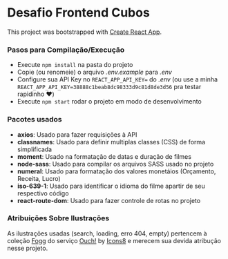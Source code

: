 # Desafio Frontend Cubos  
This project was bootstrapped with [Create React App](https://github.com/facebook/create-react-app).

### Pasos para Compilação/Execução  

*   Execute `npm install` na pasta do projeto
*   Copie (ou renomeie) o arquivo _.env.example_ para _.env_
*   Configure sua API Key no `REACT_APP_API_KEY=` do _.env_ (ou use a minha `REACT_APP_API_KEY=38888c1beab8dc98333d9c81d8de3d56` pra testar rapidinho :hearts:)
*   Execute `npm start` rodar o projeto em modo de desenvolvimento

### Pacotes usados  
*   **axios**: Usado para fazer requisições à API  
*   **classnames**: Usado para definir multiplas classes (CSS) de forma simplificada  
*   **moment**: Usado na formatação de datas e duração de filmes  
*   **node-sass**: Usado para compilar os arquivos SASS usado no projeto  
*   **numeral**: Usado para formatação dos valores monetáios (Orçamento, Receita, Lucro)  
* **iso-639-1**: Usado para identificar o idioma do filme apartir de seu respectivo código  
*   **react-route-dom**: Usado para fazer controle de rotas no projeto  

### Atribuições Sobre Ilustrações  
As ilustrações usadas (search, loading, erro 404, empty) pertencem à coleção [Fogg](https://icons8.com.br/ouch/style/fogg-5) do serviço [Ouch!](https://icons8.com.br/ouch) by [Icons8](https://icons8.com.br/) e merecem sua devida atribução nesse projeto.


